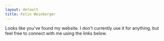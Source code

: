 ```yaml
---
layout: default
title: Felix Weinberger
---
```


Looks like you've found my website. I don't currently use it for anything, but feel free to connect with me using the links below.
